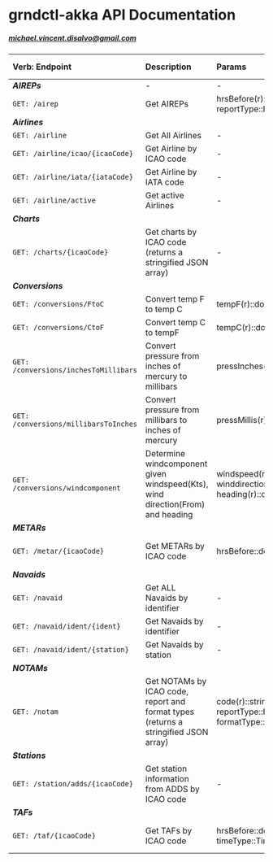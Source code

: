 # grndctl-akka API Documentation
##### michael.vincent.disalvo@gmail.com

| Verb: Endpoint | Description | Params  | Response Entity | Example | Response Codes |
|:---------------|:------------|:--------|:----------------|:--------|:---------------|
|*__AIREPs__* |-|-|-|-|
| `GET: /airep` | Get AIREPs | hrsBefore(r)::double <br> reportType::ReportType | [AircraftReport] | GET /airep?hrsBefore=2.0&reportType=AIREP | 200::OK <br> 400::BadRequest |
|*__Airlines__* | | | | |
| `GET: /airline` | Get All Airlines | - | [Airline] | GET /airline | 200::OK |
| `GET: /airline/icao/{icaoCode}` | Get Airline by ICAO code | - | Airline | GET /airline/icao/UAL | 200::OK <br> 404::NotFound |
| `GET: /airline/iata/{iataCode}` | Get Airline by IATA code | - | Airline | GET /airline/iata/UA | 200::OK <br> 404::NotFound |
| `GET: /airline/active` | Get active Airlines | - | [Airline] | GET /airline/active | 200::OK |
|*__Charts__* | | | | |
| `GET: /charts/{icaoCode}` | Get charts by ICAO code (returns a stringified JSON array) | - | String | GET /charts/KDEN | 200::OK <br> 404::NotFound |
|*__Conversions__* | | | | |
| `GET: /conversions/FtoC` | Convert temp F to temp C | tempF(r)::double | ConversionResult | GET /conversions/FtoC?tempF=98.6 | 200::OK <br> 400::BadRequest |
| `GET: /conversions/CtoF` | Convert temp C to tempF | tempC(r)::double | ConversionResult | GET /conversions/CtoF?tempC=0 | 200::OK <br> 400::BadRequest |
| `GET: /conversions/inchesToMillibars` | Convert pressure from inches of mercury to millibars | pressInches(r)::double | ConversionResult | GET /conversions/inchesToMillibars?pressInches=29.92 | 200::OK <br> 400::BadRequest |
| `GET: /conversions/millibarsToInches` | Convert pressure from millibars to inches of mercury | pressMillis(r)::double | ConversionResult | GET /conversions/millibarsToInches?pressMillis=1013.2 | 200::OK <br> 400::BadRequest |
| `GET: /conversions/windcomponent` | Determine windcomponent given windspeed(Kts), wind direction(From) and heading | windspeed(r)::double <br> winddirection(r)::double <br> heading(r)::double | WindComponent | GET /conversions/windcomponent?windspeed=10&winddirection=210&heading=350 |200::OK <br> 400::BadRequest |
|*__METARs__* | | | | |
| `GET: /metar/{icaoCode}` | Get METARs by ICAO code | hrsBefore::double | [METAR] | GET /metar/KIAD?hrsBefore=2.0 | 200::OK <br> 400::BadRequest <br> 404::NotFound |
|*__Navaids__* | | | | |
| `GET: /navaid` | Get ALL Navaids by identifier | - | [String, [Navaid]] | GET /navaid | 200::OK |
| `GET: /navaid/ident/{ident}` | Get Navaids by identifier | - | [Navaid] | GET /navaid/ident/AL | 200::OK <br> 404::NotFound |
| `GET: /navaid/ident/{station}` | Get Navaids by station | - | [Navaid] | GET /navaid/ident/KDEN | 200::OK <br> 404::NotFound |
|*__NOTAMs__* | | | | |
| `GET: /notam` | Get NOTAMs by ICAO code, report and format types (returns a stringified JSON array) | code(r)::string <br> reportType::ReportType <br> formatType::FormatType | String | GET /notam?code=KDEN&reportType=RAW&formatType=DOMESTIC | 200::OK <br> 400::BadRequest <br> 404::NotFound |
|*__Stations__* | | | | |
| `GET: /station/adds/{icaoCode}` | Get station information from ADDS by ICAO code | - | [Station] | GET /station/adds/KDEN | 200::OK <br> 404::NotFound |
|*__TAFs__* | | | | |
| `GET: /taf/{icaoCode}` | Get TAFs by ICAO code | hrsBefore::double <br> timeType::TimeType | [TAF] | GET /taf/KDEN?hrsBefore=2.0&timeType=VALID | 200::OK <br> 400::BadRequest <br> 404::NotFound |



